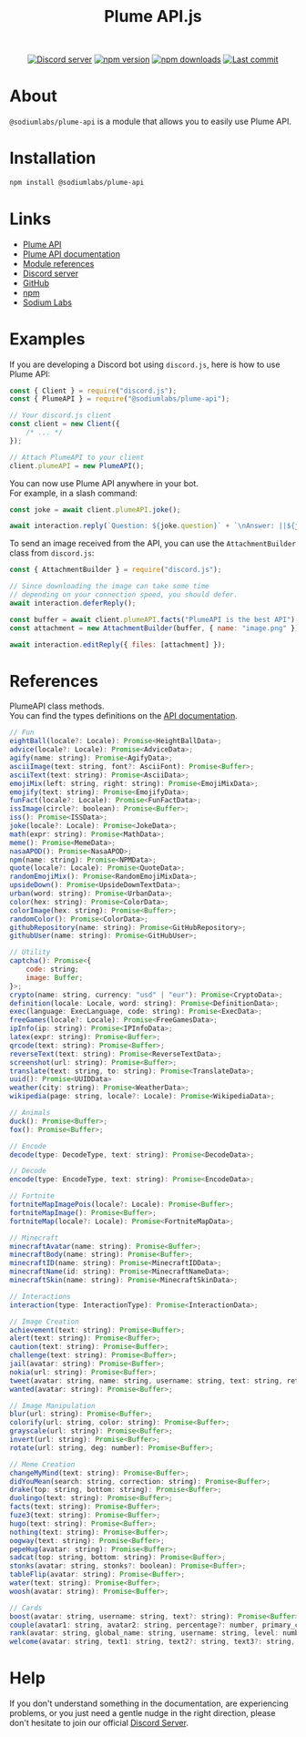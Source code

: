 <div align="center">
<br />
    <h1>Plume API.js</h1>
    <br />
    <p>
        <a href="https://discord.gg/8PDXWSHH7k"><img src="https://img.shields.io/discord/1336303640725553213?color=5865F2&logo=discord&logoColor=white" alt="Discord server" /></a>
        <a href="https://www.npmjs.com/package/@sodiumlabs/plume-api"><img src="https://img.shields.io/npm/v/@sodiumlabs/plume-api.svg?maxAge=3600" alt="npm version" /></a>
        <a href="https://www.npmjs.com/package/@sodiumlabs/plume-api"><img src="https://img.shields.io/npm/dt/@sodiumlabs/plume-api.svg?maxAge=3600" alt="npm downloads" /></a>
        <a href="https://github.com/sodium-labs/plume-api.js/commits/main"><img alt="Last commit" src="https://img.shields.io/github/last-commit/sodium-labs/plume-api.js?logo=github&logoColor=ffffff" /></a>
    </p>
</div>

# About

`@sodiumlabs/plume-api` is a module that allows you to easily use Plume API.

# Installation

```sh
npm install @sodiumlabs/plume-api
```

# Links

- [Plume API](https://plume.sodiumlabs.xyz)
- [Plume API documentation](https://plume.sodiumlabs.xyz/docs)
- [Module references](#references)
- [Discord server](https://discord.gg/8PDXWSHH7k)
- [GitHub](https://github.com/sodium-labs/plume-api.js)
- [npm](https://npmjs.com/package/@sodiumlabs/plume-api)
- [Sodium Labs](https://sodiumlabs.xyz)

# Examples

If you are developing a Discord bot using `discord.js`, here is how to use Plume API:

```js
const { Client } = require("discord.js");
const { PlumeAPI } = require("@sodiumlabs/plume-api");

// Your discord.js client
const client = new Client({
    /* ... */
});

// Attach PlumeAPI to your client
client.plumeAPI = new PlumeAPI();
```

You can now use Plume API anywhere in your bot. <br/>For example, in a slash command:

```js
const joke = await client.plumeAPI.joke();

await interaction.reply(`Question: ${joke.question}` + `\nAnswer: ||${joke.answer}||`);
```

To send an image received from the API, you can use the `AttachmentBuilder` class from `discord.js`:

```js
const { AttachmentBuilder } = require("discord.js");

// Since downloading the image can take some time
// depending on your connection speed, you should defer.
await interaction.deferReply();

const buffer = await client.plumeAPI.facts("PlumeAPI is the best API");
const attachment = new AttachmentBuilder(buffer, { name: "image.png" });

await interaction.editReply({ files: [attachment] });
```

# References

PlumeAPI class methods. <br/> You can find the types definitions on the [API documentation](https://plume.sodiumlabs.xyz/docs).

```js
// Fun
eightBall(locale?: Locale): Promise<HeightBallData>;
advice(locale?: Locale): Promise<AdviceData>;
agify(name: string): Promise<AgifyData>;
asciiImage(text: string, font?: AsciiFont): Promise<Buffer>;
asciiText(text: string): Promise<AsciiData>;
emojiMix(left: string, right: string): Promise<EmojiMixData>;
emojify(text: string): Promise<EmojifyData>;
funFact(locale?: Locale): Promise<FunFactData>;
issImage(circle?: boolean): Promise<Buffer>;
iss(): Promise<ISSData>;
joke(locale?: Locale): Promise<JokeData>;
math(expr: string): Promise<MathData>;
meme(): Promise<MemeData>;
nasaAPOD(): Promise<NasaAPOD>;
npm(name: string): Promise<NPMData>;
quote(locale?: Locale): Promise<QuoteData>;
randomEmojiMix(): Promise<RandomEmojiMixData>;
upsideDown(): Promise<UpsideDownTextData>;
urban(word: string): Promise<UrbanData>;
color(hex: string): Promise<ColorData>;
colorImage(hex: string): Promise<Buffer>;
randomColor(): Promise<ColorData>;
githubRepository(name: string): Promise<GitHubRepository>;
githubUser(name: string): Promise<GitHubUser>;

// Utility
captcha(): Promise<{
    code: string;
    image: Buffer;
}>;
crypto(name: string, currency: "usd" | "eur"): Promise<CryptoData>;
definition(locale: Locale, word: string): Promise<DefinitionData>;
exec(language: ExecLanguage, code: string): Promise<ExecData>;
freeGames(locale?: Locale): Promise<FreeGamesData>;
ipInfo(ip: string): Promise<IPInfoData>;
latex(expr: string): Promise<Buffer>;
qrcode(text: string): Promise<Buffer>;
reverseText(text: string): Promise<ReverseTextData>;
screenshot(url: string): Promise<Buffer>;
translate(text: string, to: string): Promise<TranslateData>;
uuid(): Promise<UUIDData>
weather(city: string): Promise<WeatherData>;
wikipedia(page: string, locale?: Locale): Promise<WikipediaData>;

// Animals
duck(): Promise<Buffer>;
fox(): Promise<Buffer>;

// Encode
decode(type: DecodeType, text: string): Promise<DecodeData>;

// Decode
encode(type: EncodeType, text: string): Promise<EncodeData>;

// Fortnite
fortniteMapImagePois(locale?: Locale): Promise<Buffer>;
fortniteMapImage(): Promise<Buffer>;
fortniteMap(locale?: Locale): Promise<FortniteMapData>;

// Minecraft
minecraftAvatar(name: string): Promise<Buffer>;
minecraftBody(name: string): Promise<Buffer>;
minecraftID(name: string): Promise<MinecraftIDData>;
minecraftName(id: string): Promise<MinecraftNameData>;
minecraftSkin(name: string): Promise<MinecraftSkinData>;

// Interactions
interaction(type: InteractionType): Promise<InteractionData>;

// Image Creation
achievement(text: string): Promise<Buffer>;
alert(text: string): Promise<Buffer>;
caution(text: string): Promise<Buffer>;
challenge(text: string): Promise<Buffer>;
jail(avatar: string): Promise<Buffer>;
nokia(url: string): Promise<Buffer>;
tweet(avatar: string, name: string, username: string, text: string, retweets?: number, quote_tweets?: number, likes?: number): Promise<Buffer>;
wanted(avatar: string): Promise<Buffer>;

// Image Manipulation
blur(url: string): Promise<Buffer>;
colorify(url: string, color: string): Promise<Buffer>;
grayscale(url: string): Promise<Buffer>;
invert(url: string): Promise<Buffer>;
rotate(url: string, deg: number): Promise<Buffer>;

// Meme Creation
changeMyMind(text: string): Promise<Buffer>;
didYouMean(search: string, correction: string): Promise<Buffer>;
drake(top: string, bottom: string): Promise<Buffer>;
duolingo(text: string): Promise<Buffer>;
facts(text: string): Promise<Buffer>;
fuze3(text: string): Promise<Buffer>;
hugo(text: string): Promise<Buffer>;
nothing(text: string): Promise<Buffer>;
oogway(text: string): Promise<Buffer>;
pepeHug(avatar: string): Promise<Buffer>;
sadcat(top: string, bottom: string): Promise<Buffer>;
stonks(avatar: string, stonks?: boolean): Promise<Buffer>;
tableFlip(avatar: string): Promise<Buffer>;
water(text: string): Promise<Buffer>;
woosh(avatar: string): Promise<Buffer>;

// Cards
boost(avatar: string, username: string, text?: string): Promise<Buffer>;
couple(avatar1: string, avatar2: string, percentage?: number, primary_color?: string): Promise<Buffer>;
rank(avatar: string, global_name: string, username: string, level: number, xp: number, max_xp: number, rank?: number, bg_url?: string, bg_color?: string, blur?: boolean, color?: string): Promise<Buffer>;
welcome(avatar: string, text1: string, text2?: string, text3?: string, bg_url?: string, bg_color?: string, font_color?: string, blur?: boolean, avatar_border?: boolean, avatar_border_color?: string): Promise<Buffer>;
```

# Help

If you don't understand something in the documentation, are experiencing problems, or you just need a gentle nudge in the right direction, please don't hesitate to join our official [Discord Server](https://discord.gg/8PDXWSHH7k).

